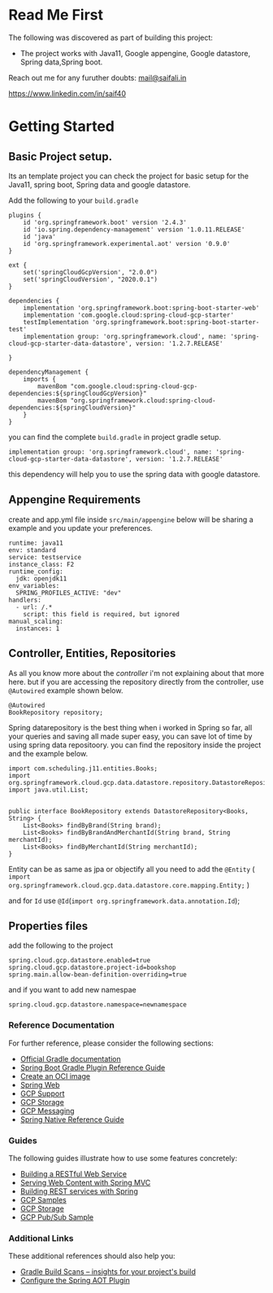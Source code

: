 # Read Me First
The following was discovered as part of building this project:

* The project works with Java11, Google appengine, Google datastore, Spring data,Spring boot.

Reach out me for any furuther doubts: <mail@saifali.in> 

<https://www.linkedin.com/in/saif40>

# Getting Started

## Basic Project setup.
Its an template project you can check the project for basic setup for the Java11, spring boot, Spring data and google datastore.


Add the following to your `build.gradle`

```
plugins {
	id 'org.springframework.boot' version '2.4.3'
	id 'io.spring.dependency-management' version '1.0.11.RELEASE'
	id 'java'
	id 'org.springframework.experimental.aot' version '0.9.0'
}
```
```
ext {
	set('springCloudGcpVersion', "2.0.0")
	set('springCloudVersion', "2020.0.1")
}
```
```
dependencies {
	implementation 'org.springframework.boot:spring-boot-starter-web'
	implementation 'com.google.cloud:spring-cloud-gcp-starter'
	testImplementation 'org.springframework.boot:spring-boot-starter-test'
	implementation group: 'org.springframework.cloud', name: 'spring-cloud-gcp-starter-data-datastore', version: '1.2.7.RELEASE'

}
```
```
dependencyManagement {
	imports {
		mavenBom "com.google.cloud:spring-cloud-gcp-dependencies:${springCloudGcpVersion}"
		mavenBom "org.springframework.cloud:spring-cloud-dependencies:${springCloudVersion}"
	}
}
```
you can find the complete `build.gradle` in project gradle setup. 

`implementation group: 'org.springframework.cloud', name: 'spring-cloud-gcp-starter-data-datastore', version: '1.2.7.RELEASE'`

this dependency will help you to use the spring data with google datastore.


## Appengine Requirements
create and app.yml file inside `src/main/appengine` below will be sharing a example and you update your preferences.

```
runtime: java11
env: standard
service: testservice
instance_class: F2
runtime_config:
  jdk: openjdk11
env_variables:
  SPRING_PROFILES_ACTIVE: "dev"
handlers:
  - url: /.*
    script: this field is required, but ignored
manual_scaling:
  instances: 1
```

## Controller, Entities, Repositories

As all you know more about the *controller* i'm not explaining about that more here. but if you are accessing the repository directly from the controller, use `@Autowired` example shown below.

```
@Autowired
BookRepository repository;
```
Spring datarepository is the best thing when i worked in Spring so far, all your queries and saving all made super easy, you can save lot of time by using spring data repositoory. you can find the repository inside the project and the example below.

```
import com.scheduling.j11.entities.Books;
import org.springframework.cloud.gcp.data.datastore.repository.DatastoreRepository;
import java.util.List;


public interface BookRepository extends DatastoreRepository<Books, String> {
    List<Books> findByBrand(String brand);
    List<Books> findByBrandAndMerchantId(String brand, String merchantId);
    List<Books> findByMerchantId(String merchantId);
}
```

Entity can be as same as jpa or objectify all you need to add the `@Entity` ( `import org.springframework.cloud.gcp.data.datastore.core.mapping.Entity;` )

and for `Id` use `@Id`(`import org.springframework.data.annotation.Id`);


## Properties files
add the following to the project
```
spring.cloud.gcp.datastore.enabled=true
spring.cloud.gcp.datastore.project-id=bookshop
spring.main.allow-bean-definition-overriding=true
```
and if you want to add new namespae
```
spring.cloud.gcp.datastore.namespace=newnamespace
```


### Reference Documentation
For further reference, please consider the following sections:

* [Official Gradle documentation](https://docs.gradle.org)
* [Spring Boot Gradle Plugin Reference Guide](https://docs.spring.io/spring-boot/docs/2.4.3/gradle-plugin/reference/html/)
* [Create an OCI image](https://docs.spring.io/spring-boot/docs/2.4.3/gradle-plugin/reference/html/#build-image)
* [Spring Web](https://docs.spring.io/spring-boot/docs/2.4.3/reference/htmlsingle/#boot-features-developing-web-applications)
* [GCP Support](https://cloud.spring.io/spring-cloud-gcp/reference/html/)
* [GCP Storage](https://cloud.spring.io/spring-cloud-gcp/reference/html/#spring-resources)
* [GCP Messaging](https://cloud.spring.io/spring-cloud-gcp/reference/html/#spring-integration)
* [Spring Native Reference Guide](https://docs.spring.io/spring-native/docs/current/reference/htmlsingle/)

### Guides
The following guides illustrate how to use some features concretely:

* [Building a RESTful Web Service](https://spring.io/guides/gs/rest-service/)
* [Serving Web Content with Spring MVC](https://spring.io/guides/gs/serving-web-content/)
* [Building REST services with Spring](https://spring.io/guides/tutorials/bookmarks/)
* [GCP Samples](https://github.com/GoogleCloudPlatform/spring-cloud-gcp/tree/master/spring-cloud-gcp-samples)
* [GCP Storage](https://github.com/GoogleCloudPlatform/spring-cloud-gcp/tree/master/spring-cloud-gcp-samples/spring-cloud-gcp-storage-resource-sample)
* [GCP Pub/Sub Sample](https://github.com/GoogleCloudPlatform/spring-cloud-gcp/tree/master/spring-cloud-gcp-samples/spring-cloud-gcp-pubsub-sample)

### Additional Links
These additional references should also help you:

* [Gradle Build Scans – insights for your project's build](https://scans.gradle.com#gradle)
* [Configure the Spring AOT Plugin](https://docs.spring.io/spring-native/docs/0.9.0/reference/htmlsingle/#spring-aot-gradle)

